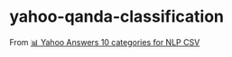 # yahoo-qanda-classification

From [📊 Yahoo Answers 10 categories for NLP CSV](https://www.kaggle.com/datasets/yacharki/yahoo-answers-10-categories-for-nlp-csv)
